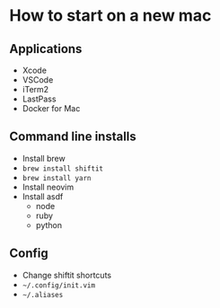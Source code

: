 # How to start on a new mac

## Applications

- Xcode
- VSCode
- iTerm2
- LastPass
- Docker for Mac

## Command line installs

- Install brew
- `brew install shiftit`
- `brew install yarn`
- Install neovim
- Install asdf
  - node
  - ruby
  - python

## Config

- Change shiftit shortcuts
- `~/.config/init.vim`
- `~/.aliases`